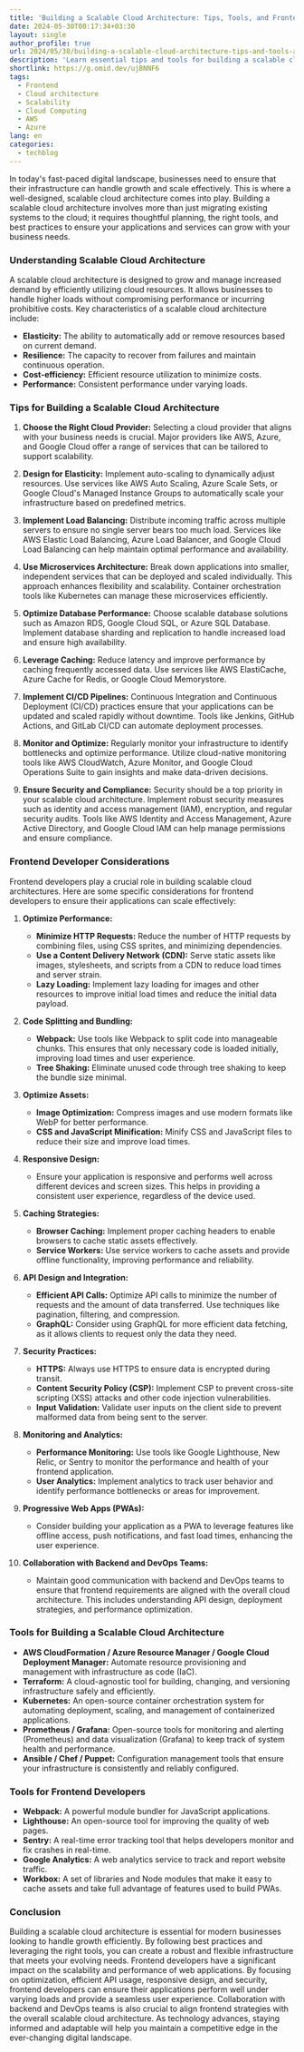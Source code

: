 ```yaml
---
title: 'Building a Scalable Cloud Architecture: Tips, Tools, and Frontend Considerations'
date: 2024-05-30T00:17:34+03:30
layout: single
author_profile: true
url: 2024/05/30/building-a-scalable-cloud-architecture-tips-and-tools-and-frontend-considerations/
description: 'Learn essential tips and tools for building a scalable cloud architecture, including best practices for frontend developers. Optimize performance, enhance security, and ensure your applications can grow efficiently with our comprehensive guide.'
shortlink: https://g.omid.dev/ujBNNF6
tags:
  - Frontend
  - Cloud architecture
  - Scalability
  - Cloud Computing
  - AWS
  - Azure
lang: en
categories: 
  - techblog
---
```

In today's fast-paced digital landscape, businesses need to ensure that their infrastructure can handle growth and scale effectively. This is where a well-designed, scalable cloud architecture comes into play. Building a scalable cloud architecture involves more than just migrating existing systems to the cloud; it requires thoughtful planning, the right tools, and best practices to ensure your applications and services can grow with your business needs.

### Understanding Scalable Cloud Architecture

A scalable cloud architecture is designed to grow and manage increased demand by efficiently utilizing cloud resources. It allows businesses to handle higher loads without compromising performance or incurring prohibitive costs. Key characteristics of a scalable cloud architecture include:

- **Elasticity:** The ability to automatically add or remove resources based on current demand.
- **Resilience:** The capacity to recover from failures and maintain continuous operation.
- **Cost-efficiency:** Efficient resource utilization to minimize costs.
- **Performance:** Consistent performance under varying loads.

### Tips for Building a Scalable Cloud Architecture

1. **Choose the Right Cloud Provider:**
   Selecting a cloud provider that aligns with your business needs is crucial. Major providers like AWS, Azure, and Google Cloud offer a range of services that can be tailored to support scalability.

2. **Design for Elasticity:**
   Implement auto-scaling to dynamically adjust resources. Use services like AWS Auto Scaling, Azure Scale Sets, or Google Cloud's Managed Instance Groups to automatically scale your infrastructure based on predefined metrics.

3. **Implement Load Balancing:**
   Distribute incoming traffic across multiple servers to ensure no single server bears too much load. Services like AWS Elastic Load Balancing, Azure Load Balancer, and Google Cloud Load Balancing can help maintain optimal performance and availability.

4. **Use Microservices Architecture:**
   Break down applications into smaller, independent services that can be deployed and scaled individually. This approach enhances flexibility and scalability. Container orchestration tools like Kubernetes can manage these microservices efficiently.

5. **Optimize Database Performance:**
   Choose scalable database solutions such as Amazon RDS, Google Cloud SQL, or Azure SQL Database. Implement database sharding and replication to handle increased load and ensure high availability.

6. **Leverage Caching:**
   Reduce latency and improve performance by caching frequently accessed data. Use services like AWS ElastiCache, Azure Cache for Redis, or Google Cloud Memorystore.

7. **Implement CI/CD Pipelines:**
   Continuous Integration and Continuous Deployment (CI/CD) practices ensure that your applications can be updated and scaled rapidly without downtime. Tools like Jenkins, GitHub Actions, and GitLab CI/CD can automate deployment processes.

8. **Monitor and Optimize:**
   Regularly monitor your infrastructure to identify bottlenecks and optimize performance. Utilize cloud-native monitoring tools like AWS CloudWatch, Azure Monitor, and Google Cloud Operations Suite to gain insights and make data-driven decisions.

9. **Ensure Security and Compliance:**
   Security should be a top priority in your scalable cloud architecture. Implement robust security measures such as identity and access management (IAM), encryption, and regular security audits. Tools like AWS Identity and Access Management, Azure Active Directory, and Google Cloud IAM can help manage permissions and ensure compliance.

### Frontend Developer Considerations

Frontend developers play a crucial role in building scalable cloud architectures. Here are some specific considerations for frontend developers to ensure their applications can scale effectively:

1. **Optimize Performance:**
   - **Minimize HTTP Requests:** Reduce the number of HTTP requests by combining files, using CSS sprites, and minimizing dependencies.
   - **Use a Content Delivery Network (CDN):** Serve static assets like images, stylesheets, and scripts from a CDN to reduce load times and server strain.
   - **Lazy Loading:** Implement lazy loading for images and other resources to improve initial load times and reduce the initial data payload.

2. **Code Splitting and Bundling:**
   - **Webpack:** Use tools like Webpack to split code into manageable chunks. This ensures that only necessary code is loaded initially, improving load times and user experience.
   - **Tree Shaking:** Eliminate unused code through tree shaking to keep the bundle size minimal.

3. **Optimize Assets:**
   - **Image Optimization:** Compress images and use modern formats like WebP for better performance.
   - **CSS and JavaScript Minification:** Minify CSS and JavaScript files to reduce their size and improve load times.

4. **Responsive Design:**
   - Ensure your application is responsive and performs well across different devices and screen sizes. This helps in providing a consistent user experience, regardless of the device used.

5. **Caching Strategies:**
   - **Browser Caching:** Implement proper caching headers to enable browsers to cache static assets effectively.
   - **Service Workers:** Use service workers to cache assets and provide offline functionality, improving performance and reliability.

6. **API Design and Integration:**
   - **Efficient API Calls:** Optimize API calls to minimize the number of requests and the amount of data transferred. Use techniques like pagination, filtering, and compression.
   - **GraphQL:** Consider using GraphQL for more efficient data fetching, as it allows clients to request only the data they need.

7. **Security Practices:**
   - **HTTPS:** Always use HTTPS to ensure data is encrypted during transit.
   - **Content Security Policy (CSP):** Implement CSP to prevent cross-site scripting (XSS) attacks and other code injection vulnerabilities.
   - **Input Validation:** Validate user inputs on the client side to prevent malformed data from being sent to the server.

8. **Monitoring and Analytics:**
   - **Performance Monitoring:** Use tools like Google Lighthouse, New Relic, or Sentry to monitor the performance and health of your frontend application.
   - **User Analytics:** Implement analytics to track user behavior and identify performance bottlenecks or areas for improvement.

9. **Progressive Web Apps (PWAs):**
   - Consider building your application as a PWA to leverage features like offline access, push notifications, and fast load times, enhancing the user experience.

10. **Collaboration with Backend and DevOps Teams:**
    - Maintain good communication with backend and DevOps teams to ensure that frontend requirements are aligned with the overall cloud architecture. This includes understanding API design, deployment strategies, and performance optimization.

### Tools for Building a Scalable Cloud Architecture

- **AWS CloudFormation / Azure Resource Manager / Google Cloud Deployment Manager:** Automate resource provisioning and management with infrastructure as code (IaC).
- **Terraform:** A cloud-agnostic tool for building, changing, and versioning infrastructure safely and efficiently.
- **Kubernetes:** An open-source container orchestration system for automating deployment, scaling, and management of containerized applications.
- **Prometheus / Grafana:** Open-source tools for monitoring and alerting (Prometheus) and data visualization (Grafana) to keep track of system health and performance.
- **Ansible / Chef / Puppet:** Configuration management tools that ensure your infrastructure is consistently and reliably configured.

### Tools for Frontend Developers

- **Webpack:** A powerful module bundler for JavaScript applications.
- **Lighthouse:** An open-source tool for improving the quality of web pages.
- **Sentry:** A real-time error tracking tool that helps developers monitor and fix crashes in real-time.
- **Google Analytics:** A web analytics service to track and report website traffic.
- **Workbox:** A set of libraries and Node modules that make it easy to cache assets and take full advantage of features used to build PWAs.

### Conclusion

Building a scalable cloud architecture is essential for modern businesses looking to handle growth efficiently. By following best practices and leveraging the right tools, you can create a robust and flexible infrastructure that meets your evolving needs. Frontend developers have a significant impact on the scalability and performance of web applications. By focusing on optimization, efficient API usage, responsive design, and security, frontend developers can ensure their applications perform well under varying loads and provide a seamless user experience. Collaboration with backend and DevOps teams is also crucial to align frontend strategies with the overall scalable cloud architecture. As technology advances, staying informed and adaptable will help you maintain a competitive edge in the ever-changing digital landscape.

